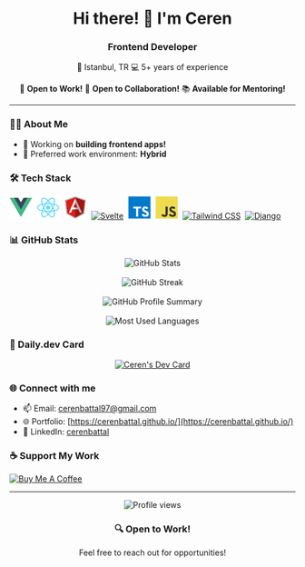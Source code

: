 <div align="center">
  
# Hi there! 👋 I'm Ceren

### Frontend Developer
📍 Istanbul, TR
💻 5+ years of experience

🔭 **Open to Work!**
👯 **Open to Collaboration!**
📚 **Available for Mentoring!**

</div>

---

### 👨‍💻 About Me

- 🚀 Working on **building frontend apps!**
- 💼 Preferred work environment: **Hybrid**


### 🛠 Tech Stack

<a href="#" target="_blank"><img src="https://raw.githubusercontent.com/devicons/devicon/master/icons/vuejs/vuejs-original.svg" alt="Vue.js" width="40" height="40" style="margin-right: 8px;"/></a><a href="#" target="_blank"><img src="https://raw.githubusercontent.com/devicons/devicon/master/icons/react/react-original.svg" alt="React" width="40" height="40" style="margin-right: 8px;"/></a><a href="#" target="_blank"><img src="https://raw.githubusercontent.com/devicons/devicon/master/icons/angularjs/angularjs-original.svg" alt="Angular" width="40" height="40" style="margin-right: 8px;"/></a><a href="#" target="_blank"><img src="https://upload.wikimedia.org/wikipedia/commons/1/1b/Svelte_Logo.svg" alt="Svelte" width="40" height="40" style="margin-right: 8px;"/></a><a href="#" target="_blank"><img src="https://raw.githubusercontent.com/devicons/devicon/master/icons/typescript/typescript-original.svg" alt="TypeScript" width="40" height="40" style="margin-right: 8px;"/></a><a href="#" target="_blank"><img src="https://raw.githubusercontent.com/devicons/devicon/master/icons/javascript/javascript-original.svg" alt="JavaScript" width="40" height="40" style="margin-right: 8px;"/></a><a href="#" target="_blank"><img src="https://www.vectorlogo.zone/logos/tailwindcss/tailwindcss-icon.svg" alt="Tailwind CSS" width="40" height="40" style="margin-right: 8px;"/></a><a href="#" target="_blank"><img src="https://cdn.worldvectorlogo.com/logos/django.svg" alt="Django" width="40" height="40" style="margin-right: 8px;"/></a>

### 📊 GitHub Stats

<div align="center">
  <img src="https://github-readme-stats.vercel.app/api?username=cerenbattal&show_icons=true&theme=radical" alt="GitHub Stats" />
  <br><br>
  <img src="https://github-readme-streak-stats.herokuapp.com/?user=cerenbattal&theme=radical" alt="GitHub Streak" />
  <br><br>
  <img src="https://github-profile-summary-cards.vercel.app/api/cards/profile-details?username=cerenbattal&theme=radical" alt="GitHub Profile Summary" />
  <br><br>
  <img src="https://github-readme-stats.vercel.app/api/top-langs/?username=cerenbattal&layout=compact&theme=radical" alt="Most Used Languages" />
</div>

### 📱 Daily.dev Card

<div align="center">
  <a href="https://app.daily.dev/cerenbattal">
    <img src="https://api.daily.dev/devcards/cerenbattal.png" width="400" alt="Ceren's Dev Card"/>
  </a>
</div>

### 🌐 Connect with me

- 📫 Email: [cerenbattal97@gmail.com](mailto:cerenbattal97@gmail.com)
- 🌐 Portfolio: [https://cerenbattal.github.io/](https://cerenbattal.github.io/)
- 💼 LinkedIn: [cerenbattal](https://linkedin.com/in/cerenbattal)


### ☕ Support My Work

<a href="https://www.buymeacoffee.com/cerenbattal">
  <img src="https://cdn.buymeacoffee.com/buttons/v2/default-yellow.png" alt="Buy Me A Coffee" style="height: 60px !important;width: 217px !important;" >
</a>



---

<div align="center">
  <img src="https://komarev.com/ghpvc/?username=cerenbattal&label=Profile%20views&color=0e75b6&style=flat" alt="Profile views" />
</div>


<div align="center">
  
### 🔍 Open to Work!
Feel free to reach out for opportunities!

</div>
